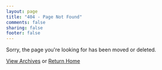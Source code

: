 ```yaml
---
layout: page
title: "404 - Page Not Found"
comments: false
sharing: false
footer: false
---
```

<p>Sorry, the page you're looking for has been moved or deleted.</p>
<a href="{{root_url}}/blog/archives">View Archives</a> or <a href="/">Return Home</a>
